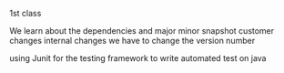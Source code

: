 1st class

We learn about the dependencies and 
major minor snapshot 
customer changes internal changes we have to change the version number

using Junit for the testing framework to write automated test on java

